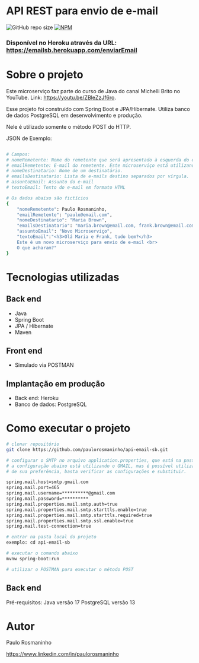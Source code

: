 # API REST para envio de e-mail


![GitHub repo size](https://img.shields.io/github/repo-size/paulorosmaninho/api-email-sb)
[![NPM](https://img.shields.io/npm/l/react)](https://github.com/paulorosmaninho/api-email-sb/blob/master/LICENSE) 

### Disponível no Heroku através da URL: https://emailsb.herokuapp.com/enviarEmail

# Sobre o projeto

Este microserviço faz parte do curso de Java do canal Michelli Brito no YouTube. Link: https://youtu.be/ZBleZzJf6ro.

Esse projeto foi construído com Spring Boot e JPA/Hibernate. Utiliza banco de dados PostgreSQL em desenvolvimento e produção.

Nele é utilizado somente o método POST do HTTP.

JSON de Exemplo:
```bash

# Campos:
# nomeRemetente: Nome do remetente que será apresentado à esquerda do e-mail
# emailRemetente: E-mail do remetente. Este microserviço está utilizando o SMTP do GMAIL.
# nomeDestinatario: Nome de um destinatário.
# emailsDestinatario: Lista de e-mails destino separados por vírgula.
# assuntoEmail: Assunto do e-mail
# textoEmail: Texto do e-mail em formato HTML

# Os dados abaixo são fictícios
{
    "nomeRemetente": Paulo Rosmaninho,
    "emailRemetente": "paulo@email.com",
    "nomeDestinatario": "Maria Brown",
    "emailsDestinatario": "maria.brown@email.com, frank.brown@email.com",
    "assuntoEmail": "Novo Microserviço",
    "textoEmail":"<h3>Olá Maria e Frank, tudo bem?</h3> 
    Este é um novo microserviço para envio de e-mail <br> 
    O que acharam?"
}

```

# Tecnologias utilizadas
## Back end
- Java
- Spring Boot
- JPA / Hibernate
- Maven

## Front end
- Simulado via POSTMAN

## Implantação em produção
- Back end: Heroku
- Banco de dados: PostgreSQL

# Como executar o projeto

```bash
# clonar repositório
git clone https://github.com/paulorosmaninho/api-email-sb.git

# configurar o SMTP no arquivo application.properties, que está na pasta src/main/resources
# a configuração abaixo está utilizando o GMAIL, mas é possível utilizar outros provedores
# de sua preferência, basta verificar as configurações e substituir.

spring.mail.host=smtp.gmail.com
spring.mail.port=465
spring.mail.username=**********@gmail.com
spring.mail.password=**********
spring.mail.properties.mail.smtp.auth=true
spring.mail.properties.mail.smtp.starttls.enable=true
spring.mail.properties.mail.smtp.starttls.required=true
spring.mail.properties.mail.smtp.ssl.enable=true
spring.mail.test-connection=true

# entrar na pasta local do projeto
exemplo: cd api-email-sb

# executar o comando abaixo
mvnw spring-boot:run

# utilizar o POSTMAN para executar o método POST
```
## Back end
Pré-requisitos: 
Java versão 17
PostgreSQL versão 13

# Autor
Paulo Rosmaninho

https://www.linkedin.com/in/paulorosmaninho
